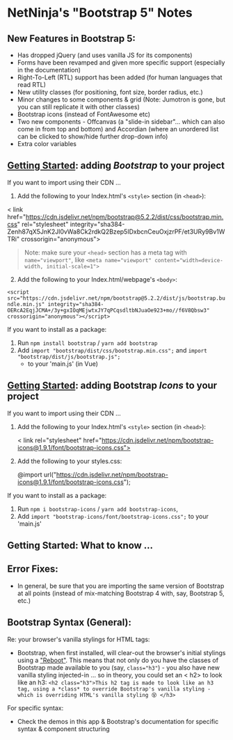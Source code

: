 # NetNinja's "Bootstrap 5" Notes

## New Features in Bootstrap 5:

- Has dropped jQuery (and uses vanilla JS for its components)
- Forms have been revamped and given more specific support (especially in the documentation)
- Right-To-Left (RTL) support has been added (for human languages that read RTL)
- New utility classes (for positioning, font size, border radius, etc.)
- Minor changes to some components & grid (Note: Jumotron is gone, but you can still replicate it with other classes)
- Bootstrap icons (instead of FontAwesome etc)
- Two new components - Offcanvas (a "slide-in sidebar"... which can also come in from top and bottom) and Accordian (where an unordered list can be clicked to show/hide further drop-down info)
- Extra color variables

## [Getting Started](https://getbootstrap.com/docs/5.2/getting-started/introduction/): adding _Bootstrap_ to your project

If you want to import using their CDN ...

1. Add the following to your Index.html's `<style>` section (in `<head>`):

< link href="https://cdn.jsdelivr.net/npm/bootstrap@5.2.2/dist/css/bootstrap.min.css" rel="stylesheet" integrity="sha384-Zenh87qX5JnK2Jl0vWa8Ck2rdkQ2Bzep5IDxbcnCeuOxjzrPF/et3URy9Bv1WTRi" crossorigin="anonymous">

> Note: make sure your `<head>` section has a meta tag with `name="viewport"`, like `<meta name="viewport" content="width=device-width, initial-scale=1">`

2. Add the following to your Index.html/webpage's `<body>`:

`<script src="https://cdn.jsdelivr.net/npm/bootstrap@5.2.2/dist/js/bootstrap.bundle.min.js" integrity="sha384-OERcA2EqjJCMA+/3y+gxIOqMEjwtxJY7qPCqsdltbNJuaOe923+mo//f6V8Qbsw3" crossorigin="anonymous"></script>`

If you want to install as a package:

1. Run `npm install bootstrap` / `yarn add bootstrap`
2. Add `import "bootstrap/dist/css/bootstrap.min.css";` and `import "bootstrap/dist/js/bootstrap.js";`
   - to your 'main.js' (in Vue)

## [Getting Started](https://icons.getbootstrap.com/#install): adding Bootstrap _Icons_ to your project

If you want to import using their CDN ...

1. Add the following to your Index.html's `<style>` section (in `<head>`):

   < link rel="stylesheet" href="https://cdn.jsdelivr.net/npm/bootstrap-icons@1.9.1/font/bootstrap-icons.css">

2. Add the following to your styles.css:

   @import url("https://cdn.jsdelivr.net/npm/bootstrap-icons@1.9.1/font/bootstrap-icons.css");

If you want to install as a package:

1. Run `npm i bootstrap-icons` / `yarn add bootstrap-icons`,
2. Add `import "bootstrap-icons/font/bootstrap-icons.css";` to your 'main.js'

## Getting Started: What to know ...

## Error Fixes:

- In general, be sure that you are importing the same version of Bootstrap at all points (instead of mix-matching Bootstrap 4 with, say, Bootstrap 5, etc.)

## Bootstrap Syntax (General):

Re: your browser's vanilla stylings for HTML tags:

- Bootstrap, when first installed, will clear-out the browser's initial stylings using a ["Reboot"](https://getbootstrap.com/docs/5.2/content/reboot/). This means that not only do you have the classes of Bootstrap made available to you (say, `class="h3"`) - you also have new vanilla styling injected-in ... so in theory, you could set an < h2> to look like an h3:
  `<h2 class="h3">This h2 tag is made to look like an h3 tag, using a *class* to override Bootstrap's vanilla styling - which is overriding HTML's vanilla styling 😵 </h3>`

For specific syntax:

- Check the demos in this app & Bootstrap's documentation for specific syntax & component structuring

<!-- ##### TEMPLATE for further notes:

## REPLACE (Vid #1, 00:00)

What is it?

-

How do you do it?

- f
  > - Check project_1,

Example: -->
